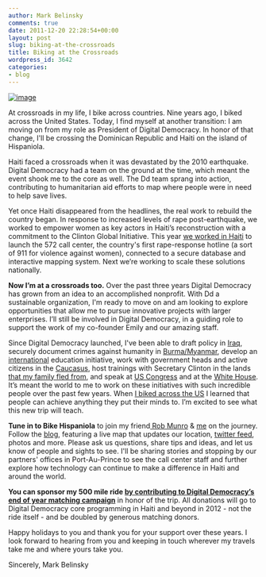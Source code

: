 ```yaml
---
author: Mark Belinsky
comments: true
date: 2011-12-20 22:28:54+00:00
layout: post
slug: biking-at-the-crossroads
title: Biking at the Crossroads
wordpress_id: 3642
categories:
- blog
---
```


[![image](http://farm8.staticflickr.com/7021/6545815971_e5fd68d1e0_o.png)](http://bikehispaniola.tumblr.com/)

At crossroads in my life, I bike across countries. Nine years ago, I biked across the United States. Today, I find myself at another transition: I am moving on from my role as President of Digital Democracy. In honor of that change, I'll be crossing the Dominican Republic and Haiti on the island of Hispaniola.

Haiti faced a crossroads when it was devastated by the 2010 earthquake. Digital Democracy had a team on the ground at the time, which meant the event shook me to the core as well. The Dd team sprang into action, contributing to humanitarian aid efforts to map where people were in need to help save lives.

Yet once Haiti disappeared from the headlines, the real work to rebuild the country began. In response to increased levels of rape post-earthquake, we worked to empower women as key actors in Haiti’s reconstruction with a commitment to the Clinton Global Initiative. This year [we worked in Haiti](http://digital-democracy.us2.list-manage.com/track/click?u=e5898ac1e68db70ce0dfefa88&id=711232f811&e=4fad15936a) to launch the 572 call center, the country's first rape-response hotline (a sort of 911 for violence against women), connected to a secure database and interactive mapping system. Next we’re working to scale these solutions nationally.

**Now I’m at a crossroads too.** Over the past three years Digital Democracy has grown from an idea to an accomplished nonprofit. With Dd a sustainable organization, I'm ready to move on and am looking to explore opportunities that allow me to pursue innovative projects with larger enterprises. I’ll still be involved in Digital Democracy, in a guiding role to support the work of my co-founder Emily and our amazing staff.

Since Digital Democracy launched, I've been able to draft policy in [Iraq](http://digital-democracy.us2.list-manage.com/track/click?u=e5898ac1e68db70ce0dfefa88&id=717b8c4880&e=4fad15936a), securely document crimes against humanity in [Burma/Myanmar](http://digital-democracy.us2.list-manage.com/track/click?u=e5898ac1e68db70ce0dfefa88&id=22103fb467&e=4fad15936a), develop an [international](http://digital-democracy.us2.list-manage1.com/track/click?u=e5898ac1e68db70ce0dfefa88&id=e5c0a41baf&e=4fad15936a) education initiative, work with government heads and active citizens in the [Caucasus](http://digital-democracy.us2.list-manage1.com/track/click?u=e5898ac1e68db70ce0dfefa88&id=3a15334977&e=4fad15936a), host trainings with Secretary Clinton in the lands [that my family fled from](http://digital-democracy.us2.list-manage.com/track/click?u=e5898ac1e68db70ce0dfefa88&id=5ea76e74a4&e=4fad15936a), and speak at [US Congress](http://digital-democracy.us2.list-manage.com/track/click?u=e5898ac1e68db70ce0dfefa88&id=559e57d485&e=4fad15936a) and at the [White House](http://digital-democracy.us2.list-manage.com/track/click?u=e5898ac1e68db70ce0dfefa88&id=f47b54db67&e=4fad15936a). It’s meant the world to me to work on these initiatives with such incredible people over the past few years. When [I biked across the US](http://digital-democracy.us2.list-manage.com/track/click?u=e5898ac1e68db70ce0dfefa88&id=a5ab9fa50f&e=4fad15936a) I learned that people can achieve anything they put their minds to. I’m excited to see what this new trip will teach.

**Tune in to Bike Hispaniola** to join my friend[ Rob Munro](http://digital-democracy.us2.list-manage1.com/track/click?u=e5898ac1e68db70ce0dfefa88&id=0645f99b67&e=4fad15936a) & [me](http://digital-democracy.us2.list-manage.com/track/click?u=e5898ac1e68db70ce0dfefa88&id=578536228b&e=4fad15936a) on the journey. Follow the [blog](http://digital-democracy.us2.list-manage.com/track/click?u=e5898ac1e68db70ce0dfefa88&id=a5c1c28442&e=4fad15936a), featuring a live map that updates our location, [twitter feed](http://digital-democracy.us2.list-manage.com/track/click?u=e5898ac1e68db70ce0dfefa88&id=ca1cc0c43a&e=4fad15936a), photos and more. Please ask us questions, share tips and ideas, and let us know of people and sights to see. I'll be sharing stories and stopping by our partners' offices in Port-Au-Prince to see the call center staff and further explore how technology can continue to make a difference in Haiti and around the world.

**You can sponsor my 500 mile ride [by contributing to Digital Democracy’s end of year matching campaign](http://digital-democracy.us2.list-manage.com/track/click?u=e5898ac1e68db70ce0dfefa88&id=4ab9b2e465&e=4fad15936a)** in honor of the trip. All donations will go to Digital Democracy core programming in Haiti and beyond in 2012 - not the ride itself - and be doubled by generous matching donors.

Happy holidays to you and thank you for your support over these years. I look forward to hearing from you and keeping in touch wherever my travels take me and where yours take you.

Sincerely,
Mark Belinsky
